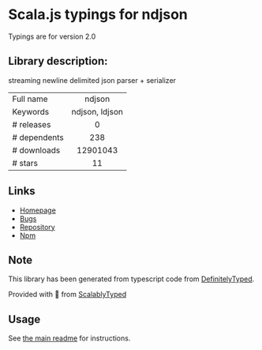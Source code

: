 
# Scala.js typings for ndjson

Typings are for version 2.0

## Library description:
streaming newline delimited json parser + serializer

|                    |                 |
| ------------------ | :-------------: |
| Full name          | ndjson |
| Keywords           | ndjson, ldjson |
| # releases         | 0 |
| # dependents       | 238 |
| # downloads        | 12901043 |
| # stars            | 11 |

## Links
- [Homepage](https://github.com/maxogden/ndjson)
- [Bugs](https://github.com/maxogden/ndjson/issues)
- [Repository](https://github.com/maxogden/ndjson)
- [Npm](https://www.npmjs.com/package/ndjson)
    


## Note
This library has been generated from typescript code from [DefinitelyTyped](https://definitelytyped.org).

Provided with :purple_heart: from [ScalablyTyped](https://github.com/oyvindberg/ScalablyTyped)

## Usage
See [the main readme](../../readme.md) for instructions.


